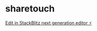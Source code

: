 # sharetouch

[Edit in StackBlitz next generation editor ⚡️](https://stackblitz.com/~/github.com/s206317/sharetouch)